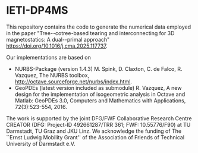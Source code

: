 # IETI-DP4MS
This repository contains the code to generate the numerical data employed in the paper "Tree--cotree-based tearing and interconnecting for 3D magnetostatics: A dual--primal approach" https://doi.org/10.1016/j.cma.2025.117737.

Our implementations are based on
  - NURBS-Package (version 1.4.3) M. Spink, D. Claxton, C. de Falco, R. Vazquez, The NURBS toolbox, http://octave.sourceforge.net/nurbs/index.html.
  - GeoPDEs (latest version included as submodule) R. Vazquez, A new design for the implementation of isogeometric analysis in Octave and Matlab: GeoPDEs 3.0, Computers and Mathematics with Applications, 72(3):523-554, 2016.

The work is supported by the joint DFG/FWF Collaborative Research Centre CREATOR (DFG: Project-ID 492661287/TRR 361; FWF: 10.55776/F90) at TU Darmstadt, TU Graz and JKU Linz. We acknowledge the funding of The ``Ernst Ludwig Mobility Grant'' of the Association of Friends of Technical University of Darmstadt e.V.
